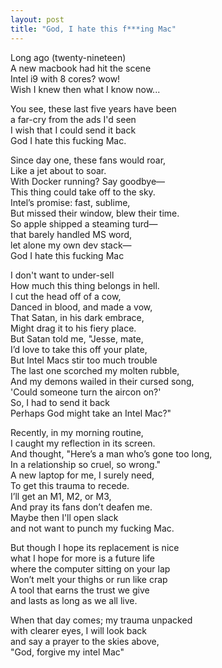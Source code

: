 ```yaml
---
layout: post
title: "God, I hate this f***ing Mac"
---
```


Long ago (twenty-nineteen)  
A new macbook had hit the scene  
Intel i9 with 8 cores? wow!  
Wish I knew then what I know now...  

You see, these last five years have been  
a far-cry from the ads I'd seen  
I wish that I could send it back  
God I hate this fucking Mac.

Since day one, these fans would roar,  
Like a jet about to soar.  
With Docker running? Say goodbye—  
This thing could take off to the sky.  
Intel’s promise: fast, sublime,  
But missed their window, blew their time.  
So apple shipped a steaming turd—  
that barely handled MS word,  
let alone my own dev stack—  
God I hate this fucking Mac

I don't want to under-sell  
How much this thing belongs in hell.  
I cut the head off of a cow,  
Danced in blood, and made a vow,  
That Satan, in his dark embrace,  
Might drag it to his fiery place.  
But Satan told me, "Jesse, mate,  
I’d love to take this off your plate,  
But Intel Macs stir too much trouble  
The last one scorched my molten rubble,  
And my demons wailed in their cursed song,  
'Could someone turn the aircon on?'  
So, I had to send it back  
Perhaps God might take an Intel Mac?"  

Recently, in my morning routine,  
I caught my reflection in its screen.  
And thought, "Here’s a man who’s gone too long,  
In a relationship so cruel, so wrong."  
A new laptop for me, I surely need,  
To get this trauma to recede.  
I’ll get an M1, M2, or M3,  
And pray its fans don’t deafen me.  
Maybe then I'll open slack  
and not want to punch my fucking Mac.  

But though I hope its replacement is nice  
what I hope for more is a future life  
where the computer sitting on your lap  
Won’t melt your thighs or run like crap  
A tool that earns the trust we give  
and lasts as long as we all live.  

When that day comes; my trauma unpacked  
with clearer eyes, I will look back  
and say a prayer to the skies above,  
"God, forgive my intel Mac"  
